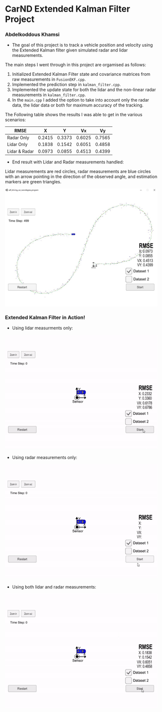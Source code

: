 # **CarND Extended Kalman Filter Project**
### Abdelkoddous Khamsi

[image1]: ./writeup_resources/radarAndLidar.jpg "Lidar and Radar data handled"
[gif1]: ./writeup_resources/lidar.gif "Lidar Only"
[gif2]: ./writeup_resources/radar.gif "Radar Only"
[gif3]: ./writeup_resources/radar&lidar.gif "Lidar and Radar"

* The goal of this project is to track a vehicle position and velocity using the Extended Kalman filter given simulated radar and lidar measurements.

The main steps I went through in this project are orgamised as follows:
1. Initialized Extended Kalman Filter state and covariance matrices from raw measurements in `FusionEKF.cpp`. 
2. Implemented the prediction step in `kalman_filter.cpp`.
3. Implemented the update state for both the lidar and the non-linear radar measurements in `kalman_filter.cpp`.
4. In the `main.cpp` I added the option to take into account only the radar data, the lidar data or both for maximum accuracy of the tracking. 


The Following table shows the results I was able to get in the various scenarios:

|     RMSE      |    X    |   Y    |   Vx   |   Vy   | 
| -----------   | ------- | ------ |------- |------- |
| Radar Only    |  0.2415 | 0.3373 | 0.6025 | 0.7565 |
| Lidar Only    |  0.1838 | 0.1542 | 0.6051 | 0.4858 |
| Lidar & Radar |  0.0973 | 0.0855 | 0.4513 | 0.4399 |

* End result with Lidar and Radar measurements handled:

Lidar measurements are red circles, radar measurements are blue circles with an arrow pointing in the direction of the observed angle, and estimation markers are green triangles.

![alt text][image1]

### **Extended Kalman Filter in Action!**

* Using lidar measurments only:

![alt text][gif1]

* Using radar measurements only:

![alt text][gif2]

* Using both lidar and radar measurements:

![alt text][gif3]
